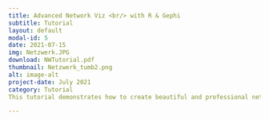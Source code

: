 ```yaml
---
title: Advanced Network Viz <br/> with R & Gephi
subtitle: Tutorial
layout: default
modal-id: 5
date: 2021-07-15
img: Netzwerk.JPG
download: NWTutorial.pdf
thumbnail: Netzwerk_tumb2.png
alt: image-alt
project-date: July 2021
category: Tutorial
This tutorial demonstrates how to create beautiful and professional network graphs by integrating the strengths of R and Gephi. 

---
```

